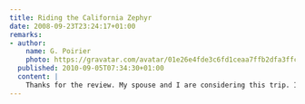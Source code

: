 ```yaml
---
title: Riding the California Zephyr
date: 2008-09-23T23:24:17+01:00
remarks:
- author:
    name: G. Poirier
    photo: https://gravatar.com/avatar/01e26e4fde3c6fd1ceaa7ffb2dfa3ffc
  published: 2010-09-05T07:34:30+01:00
  content: |
    Thanks for the review. My spouse and I are considering this trip. I appreciate the review.
---
```

